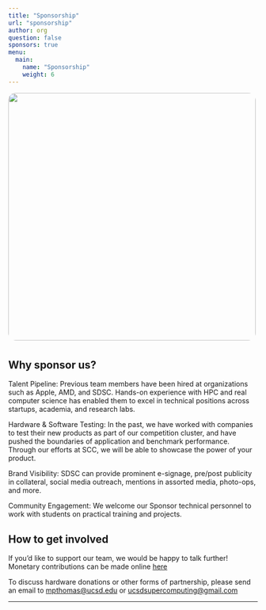```yaml
---
title: "Sponsorship"
url: "sponsorship"
author: org
question: false
sponsors: true
menu:
  main:
    name: "Sponsorship"
    weight: 6
---
```


<img src="/images/scc-team-photo.jpeg" width="500px" style="border-radius: 3%; margin-bottom: 8px;">

<!-- To be added when we get a picture with a sponsor -->
<!-- <p style="font-size: 15px; font-style: italic; text-align: center;">SCC24 team with <b>[sponsor]</b></p> -->

## Why sponsor us?

Talent Pipeline: Previous team members have been hired at organizations such as Apple, AMD, and SDSC. Hands-on experience with HPC and real computer science has enabled them to excel in technical positions across startups, academia, and research labs.

Hardware & Software Testing: In the past, we have worked with companies to test their new products as part of our competition cluster, and have pushed the boundaries of application and benchmark performance. Through our efforts at SCC, we will be able to showcase the power of your product.

Brand Visibility: SDSC can provide prominent e-signage, pre/post publicity in collateral, social media outreach, mentions in assorted media, photo-ops, and more.

Community Engagement: We welcome our Sponsor technical personnel to work with students on practical training and projects.

## How to get involved

If you’d like to support our team, we would be happy to talk further! Monetary contributions can be made online [here](https://giveto.ucsd.edu/giving/home/gift-referral/e4cddf78-4e99-462b-93ac-ffbea5886c5a)

To discuss hardware donations or other forms of partnership, please send an email to
mpthomas@ucsd.edu
or
ucsdsupercomputing@gmail.com

---
